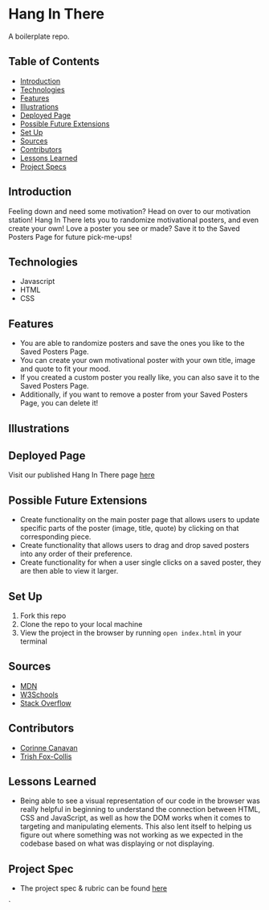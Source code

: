 # Hang In There

A boilerplate repo.

## Table of Contents
  - [Introduction](#introduction)
  - [Technologies](#technologies)
  - [Features](#features)
  - [Illustrations](#illustrations)
  - [Deployed Page](#deployed-page)
  - [Possible Future Extensions](#possible-future-extensions)
  - [Set Up](#set-up)
  - [Sources](#sources)
  - [Contributors](#contributors)
  - [Lessons Learned](#lessons-learned)
  - [Project Specs](#project-specs)

## Introduction
  Feeling down and need some motivation? Head on over to our motivation station! Hang In There lets you to randomize motivational posters, and even create your own! Love a poster you see or made? Save it to the Saved Posters Page for future pick-me-ups!

## Technologies
- Javascript
- HTML
- CSS

## Features
- You are able to randomize posters and save the ones you like to the Saved Posters Page.
- You can create your own motivational poster with your own title, image and quote to fit your mood.
- If you created a custom poster you really like, you can also save it to the Saved Posters Page.
- Additionally, if you want to remove a poster from your Saved Posters Page, you can delete it!

## Illustrations

## Deployed Page

Visit our published Hang In There page [here](https://corcanavan.github.io/motivation-station/)

## Possible Future Extensions

  - Create functionality on the main poster page that allows users to update specific parts of the poster (image, title, quote) by clicking on that corresponding piece.
  - Create functionality that allows users to drag and drop saved posters into any order of their preference.
  - Create functionality for when a user single clicks on a saved poster, they are then able to view it larger.

## Set Up

  1. Fork this repo  
  2. Clone the repo to your local machine
  3. View the project in the browser by running `open index.html` in your terminal

## Sources
  - [MDN](http://developer.mozilla.org/en-US/)
  - [W3Schools](https://www.w3schools.com/)
  - [Stack Overflow](https://stackoverflow.com/)

## Contributors
  - [Corinne Canavan](https://github.com/CorCanavan)
  - [Trish Fox-Collis](https://github.com/tfoxcollis)

## Lessons Learned
 - Being able to see a visual representation of our code in the browser was really helpful in beginning to understand the connection between HTML, CSS and JavaScript, as well as how the DOM works when it comes to targeting and manipulating elements. This also lent itself to helping us figure out where something was not working as we expected in the codebase based on what was displaying or not displaying.

## Project Spec
  - The project spec & rubric can be found [here](https://frontend.turing.edu/projects/module-1/hang-in-there-v2.html)

`
